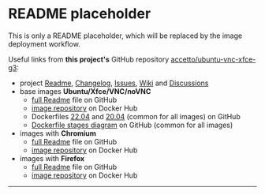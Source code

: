 # README placeholder

This is only a README placeholder, which will be replaced by the image deployment workflow.

Useful links from **this project's** GitHub repository [accetto/ubuntu-vnc-xfce-g3][this-home]:

- project [Readme][this-readme], [Changelog][this-changelog], [Issues][this-issues], [Wiki][this-wiki] and [Discussions][this-discussions]
- base images **Ubuntu/Xfce/VNC/noVNC**
  - [full Readme][this-readme-image-base] file on GitHub
  - [image repository][this-dockerhub-image-base] on Docker Hub
  - Dockerfiles [22.04][this-dockerfile-22-04] and [20.04][this-dockerfile-20-04] (common for all images) on GitHub
  - [Dockerfile stages diagram][this-diagram-dockerfile-stages] on GitHub (common for all images)
- images with **Chromium**
  - [full Readme][this-readme-image-chromium] file on GitHub
  - [image repository][this-dockerhub-image-chromium] on Docker Hub
- images with **Firefox**
  - [full Readme][this-readme-image-firefox] file on GitHub
  - [image repository][this-dockerhub-image-firefox] on Docker Hub

***

[this-changelog]: https://github.com/accetto/ubuntu-vnc-xfce-g3/blob/master/CHANGELOG.md
[this-discussions]: https://github.com/accetto/ubuntu-vnc-xfce-g3/discussions
[this-dockerfile-22-04]: https://github.com/accetto/ubuntu-vnc-xfce-g3/blob/master/docker/Dockerfile.xfce.22-04
[this-dockerfile-20-04]: https://github.com/accetto/ubuntu-vnc-xfce-g3/blob/master/docker/Dockerfile.xfce.20-04

[this-home]: https://github.com/accetto/ubuntu-vnc-xfce-g3
[this-issues]: https://github.com/accetto/ubuntu-vnc-xfce-g3/issues
[this-readme]: https://github.com/accetto/ubuntu-vnc-xfce-g3/blob/master/README.md
[this-wiki]: https://github.com/accetto/ubuntu-vnc-xfce-g3/wiki

[this-diagram-dockerfile-stages]: https://raw.githubusercontent.com/accetto/ubuntu-vnc-xfce-g3/master/docker/doc/images/Dockerfile.xfce.png

[this-dockerhub-image-base]: https://hub.docker.com/r/accetto/ubuntu-vnc-xfce-g3
[this-readme-image-base]: https://github.com/accetto/ubuntu-vnc-xfce-g3/blob/master/docker/xfce/README.md

[this-dockerhub-image-chromium]: https://hub.docker.com/r/accetto/ubuntu-vnc-xfce-chromium-g3
[this-readme-image-chromium]: https://github.com/accetto/ubuntu-vnc-xfce-g3/blob/master/docker/xfce-chromium/README.md

[this-dockerhub-image-firefox]: https://hub.docker.com/r/accetto/ubuntu-vnc-xfce-firefox-g3
[this-readme-image-firefox]: https://github.com/accetto/ubuntu-vnc-xfce-g3/blob/master/docker/xfce-firefox/README.md
